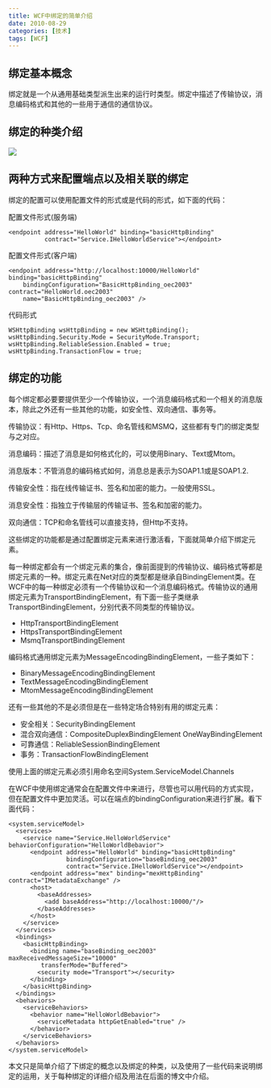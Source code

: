```yaml
---
title: WCF中绑定的简单介绍
date: 2010-08-29
categories: [技术]
tags: [WCF]
---
```


## 绑定基本概念

绑定就是一个从通用基础类型派生出来的运行时类型。绑定中描述了传输协议，消息编码格式和其他的一些用于通信的通信协议。

## 绑定的种类介绍

![](https://cdn.jsdelivr.net/gh/oec2003/hblog-images/img/202201302117082.jpg)

## 两种方式来配置端点以及相关联的绑定

绑定的配置可以使用配置文件的形式或是代码的形式，如下面的代码：

配置文件形式(服务端)

```
<endpoint address="HelloWorld" binding="basicHttpBinding"
          contract="Service.IHelloWorldService"></endpoint>
```

配置文件形式(客户端)

```
<endpoint address="http://localhost:10000/HelloWorld" binding="basicHttpBinding"
    bindingConfiguration="BasicHttpBinding_oec2003" contract="HelloWorld.oec2003"
    name="BasicHttpBinding_oec2003" />
```

代码形式

```
WSHttpBinding wsHttpBinding = new WSHttpBinding();
wsHttpBinding.Security.Mode = SecurityMode.Transport;
wsHttpBinding.ReliableSession.Enabled = true;
wsHttpBinding.TransactionFlow = true;
```

## 绑定的功能

每个绑定都必要要提供至少一个传输协议，一个消息编码格式和一个相关的消息版本，除此之外还有一些其他的功能，如安全性、双向通信、事务等。

传输协议：有Http、Https、Tcp、命名管线和MSMQ，这些都有专门的绑定类型与之对应。

消息编码：描述了消息是如何格式化的，可以使用Binary、Text或Mtom。

消息版本：不管消息的编码格式如何，消息总是表示为SOAP1.1或是SOAP1.2.

传输安全性：指在线传输证书、签名和加密的能力。一般使用SSL。

消息安全性：指独立于传输层的传输证书、签名和加密的能力。

双向通信：TCP和命名管线可以直接支持，但Http不支持。

这些绑定的功能都是通过配置绑定元素来进行激活看，下面就简单介绍下绑定元素。

每一种绑定都会有一个绑定元素的集合，像前面提到的传输协议、编码格式等都是绑定元素的一种。绑定元素在Net对应的类型都是继承自BindingElement类。在WCF中的每一种绑定必须有一个传输协议和一个消息编码格式。传输协议的通用绑定元素为TransportBindingElement，有下面一些子类继承TransportBindingElement，分别代表不同类型的传输协议。

* HttpTransportBindingElement
* HttpsTransportBindingElement
* MsmqTransportBindingElement

编码格式通用绑定元素为MessageEncodingBindingElement，一些子类如下：

* BinaryMessageEncodingBindingElement
* TextMessageEncodingBindingElement
* MtomMessageEncodingBindingElement

还有一些其他的不是必须但是在一些特定场合特别有用的绑定元素：

* 安全相关：SecurityBindingElement
* 混合双向通信：CompositeDuplexBindingElement   OneWayBindingElement
* 可靠通信：ReliableSessionBindingElement
* 事务：TransactionFlowBindingElement

使用上面的绑定元素必须引用命名空间System.ServiceModel.Channels

在WCF中使用绑定通常会在配置文件中来进行，尽管也可以用代码的方式实现，但在配置文件中更加灵活。可以在端点的bindingConfiguration来进行扩展。看下面代码：

```
<system.serviceModel>
  <services>
    <service name="Service.HelloWorldService" behaviorConfiguration="HelloWorldBebavior">
      <endpoint address="HelloWorld" binding="basicHttpBinding"
                bindingConfiguration="baseBinding_oec2003"
                contract="Service.IHelloWorldService"></endpoint>
      <endpoint address="mex" binding="mexHttpBinding" contract="IMetadataExchange" />
      <host>
        <baseAddresses>
          <add baseAddress="http://localhost:10000/"/>
        </baseAddresses>
      </host>
    </service>
  </services>
  <bindings>
    <basicHttpBinding>
      <binding name="baseBinding_oec2003" maxReceivedMessageSize="10000"
         transferMode="Buffered">
        <security mode="Transport"></security>
      </binding>
    </basicHttpBinding>
  </bindings>
  <behaviors>
    <serviceBehaviors>
      <behavior name="HelloWorldBebavior">
        <serviceMetadata httpGetEnabled="true" />
      </behavior>
    </serviceBehaviors>
  </behaviors>
</system.serviceModel>
```

本文只是简单介绍了下绑定的概念以及绑定的种类，以及使用了一些代码来说明绑定的运用，关于每种绑定的详细介绍及用法在后面的博文中介绍。


